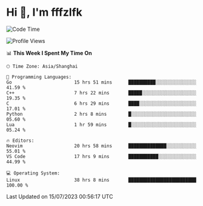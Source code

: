 # Hi 👋, I'm fffzlfk

<!--START_SECTION:waka-->
![Code Time](http://img.shields.io/badge/Code%20Time-305%20hrs%2055%20mins-blue)

![Profile Views](http://img.shields.io/badge/Profile%20Views-0-blue)

📊 **This Week I Spent My Time On** 

```text
🕑︎ Time Zone: Asia/Shanghai

💬 Programming Languages: 
Go                       15 hrs 51 mins      ██████████░░░░░░░░░░░░░░░   41.59 % 
C++                      7 hrs 22 mins       █████░░░░░░░░░░░░░░░░░░░░   19.35 % 
C                        6 hrs 29 mins       ████░░░░░░░░░░░░░░░░░░░░░   17.01 % 
Python                   2 hrs 8 mins        █░░░░░░░░░░░░░░░░░░░░░░░░   05.60 % 
Lua                      1 hr 59 mins        █░░░░░░░░░░░░░░░░░░░░░░░░   05.24 % 

🔥 Editors: 
Neovim                   20 hrs 58 mins      ██████████████░░░░░░░░░░░   55.01 % 
VS Code                  17 hrs 9 mins       ███████████░░░░░░░░░░░░░░   44.99 % 

💻 Operating System: 
Linux                    38 hrs 8 mins       █████████████████████████   100.00 % 
```


 Last Updated on 15/07/2023 00:56:17 UTC
<!--END_SECTION:waka-->
